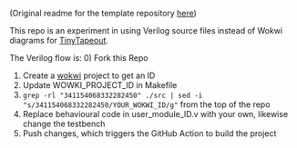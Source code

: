 (Original readme for the template repository [here](https://github.com/mattvenn/wokwi-verilog-gds-test/blob/main/README.md))

This repo is an experiment in using Verilog source files instead of Wokwi diagrams for [TinyTapeout](tinytapeout.com).

The Verilog flow is:
0) Fork this Repo
1) Create a [wokwi](https://wokwi.com/projects/339800239192932947) project to get an ID
2) Update WOWKI_PROJECT_ID in Makefile
3) `grep -rl "341154068332282450" ./src | sed -i "s/341154068332282450/YOUR_WOKWI_ID/g"` from the top of the repo
4) Replace behavioural code in user_module_ID.v with your own, likewise change the testbench
5) Push changes, which triggers the GitHub Action to build the project
